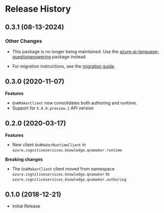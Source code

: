 # Release History

## 0.3.1 (08-13-2024)

### Other Changes

- This package is no longer being maintained. Use the [azure-ai-language-questionanswering](https://pypi.org/project/azure-ai-language-questionanswering/) package instead.

- For migration instructions, see the [migration guide](https://aka.ms/azsdk/python/migrate/azure-ai-language-questionanswering).

## 0.3.0 (2020-11-07)

**Features**

- `QnAMakerClient` now consolidates both authoring and runtime.
- Support for `5.0.0.preview.1` API version

## 0.2.0 (2020-03-17)

**Features**

- New client `QnAMakerRuntimeClient` in `azure.cognitiveservices.knowledge.qnamaker.runtime`

**Breaking changes**

- The `QnAMakerClient` client moved from namespace `azure.cognitiveservices.knowledge.qnamaker` to `azure.cognitiveservices.knowledge.qnamaker.authoring`

## 0.1.0 (2018-12-21)

* Initial Release